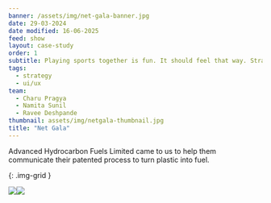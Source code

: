 ```yaml
---
banner: /assets/img/net-gala-banner.jpg
date: 29-03-2024
date modified: 16-06-2025
feed: show
layout: case-study
order: 1
subtitle: Playing sports together is fun. It should feel that way. Strategy and User Experience for a sports community and venue booking platform.
tags:
  - strategy
  - ui/ux
team:
  - Charu Pragya
  - Namita Sunil
  - Ravee Deshpande
thumbnail: assets/img/netgala-thumbnail.jpg
title: "Net Gala"
---
```


Advanced Hydrocarbon Fuels Limited came to us to help them communicate their patented process to turn plastic into fuel.

{: .img-grid }

![](../assets/img/ng-logo.jpg)![](../assets/img/ng-posters.jpg)
